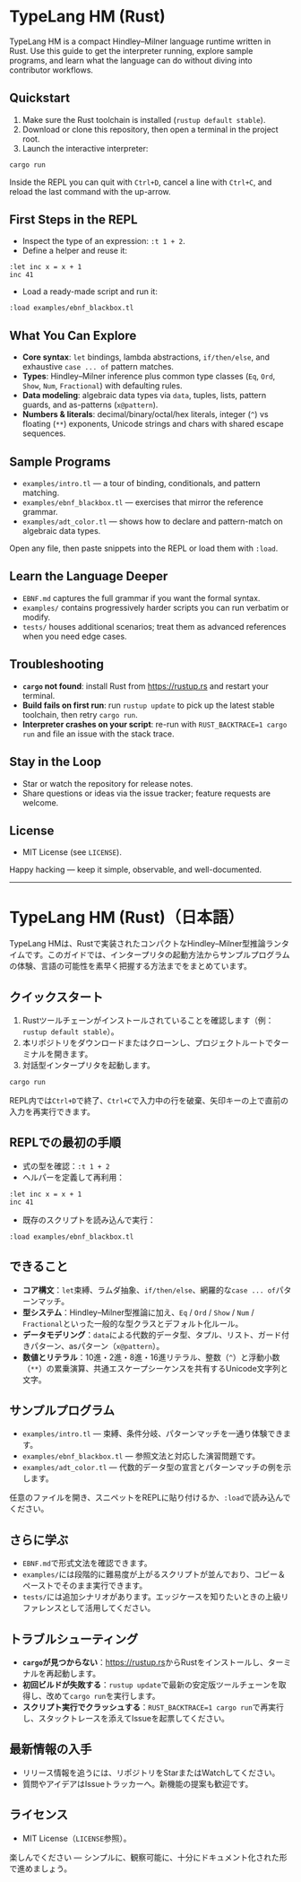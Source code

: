 <!-- Path: README.md -->
<!-- What: User-facing guide to explore the TypeLang HM Rust interpreter -->
<!-- Why : Help newcomers install, launch, and learn the language quickly -->
<!-- RELEVANT FILES: EBNF.md, examples/, .codex/AGENTS.md -->

# TypeLang HM (Rust)

TypeLang HM is a compact Hindley–Milner language runtime written in Rust. Use this guide to get the interpreter running, explore sample programs, and learn what the language can do without diving into contributor workflows.

## Quickstart
1. Make sure the Rust toolchain is installed (`rustup default stable`).
2. Download or clone this repository, then open a terminal in the project root.
3. Launch the interactive interpreter:

```bash
cargo run
```

Inside the REPL you can quit with `Ctrl+D`, cancel a line with `Ctrl+C`, and reload the last command with the up-arrow.

## First Steps in the REPL
- Inspect the type of an expression: `:t 1 + 2`.
- Define a helper and reuse it:

```text
:let inc x = x + 1
inc 41
```

- Load a ready-made script and run it:

```text
:load examples/ebnf_blackbox.tl
```

## What You Can Explore
- **Core syntax**: `let` bindings, lambda abstractions, `if/then/else`, and exhaustive `case ... of` pattern matches.
- **Types**: Hindley–Milner inference plus common type classes (`Eq`, `Ord`, `Show`, `Num`, `Fractional`) with defaulting rules.
- **Data modeling**: algebraic data types via `data`, tuples, lists, pattern guards, and as-patterns (`x@pattern`).
- **Numbers & literals**: decimal/binary/octal/hex literals, integer (`^`) vs floating (`**`) exponents, Unicode strings and chars with shared escape sequences.

## Sample Programs
- `examples/intro.tl` — a tour of binding, conditionals, and pattern matching.
- `examples/ebnf_blackbox.tl` — exercises that mirror the reference grammar.
- `examples/adt_color.tl` — shows how to declare and pattern-match on algebraic data types.

Open any file, then paste snippets into the REPL or load them with `:load`.

## Learn the Language Deeper
- `EBNF.md` captures the full grammar if you want the formal syntax.
- `examples/` contains progressively harder scripts you can run verbatim or modify.
- `tests/` houses additional scenarios; treat them as advanced references when you need edge cases.

## Troubleshooting
- **`cargo` not found**: install Rust from <https://rustup.rs> and restart your terminal.
- **Build fails on first run**: run `rustup update` to pick up the latest stable toolchain, then retry `cargo run`.
- **Interpreter crashes on your script**: re-run with `RUST_BACKTRACE=1 cargo run` and file an issue with the stack trace.

## Stay in the Loop
- Star or watch the repository for release notes.
- Share questions or ideas via the issue tracker; feature requests are welcome.

## License
- MIT License (see `LICENSE`).

Happy hacking — keep it simple, observable, and well-documented.

---

# TypeLang HM (Rust)（日本語）

TypeLang HMは、Rustで実装されたコンパクトなHindley–Milner型推論ランタイムです。このガイドでは、インタープリタの起動方法からサンプルプログラムの体験、言語の可能性を素早く把握する方法までをまとめています。

## クイックスタート
1. Rustツールチェーンがインストールされていることを確認します（例：`rustup default stable`）。
2. 本リポジトリをダウンロードまたはクローンし、プロジェクトルートでターミナルを開きます。
3. 対話型インタープリタを起動します。

```bash
cargo run
```

REPL内では`Ctrl+D`で終了、`Ctrl+C`で入力中の行を破棄、矢印キーの上で直前の入力を再実行できます。

## REPLでの最初の手順
- 式の型を確認：`:t 1 + 2`
- ヘルパーを定義して再利用：

```text
:let inc x = x + 1
inc 41
```

- 既存のスクリプトを読み込んで実行：

```text
:load examples/ebnf_blackbox.tl
```

## できること
- **コア構文**：`let`束縛、ラムダ抽象、`if/then/else`、網羅的な`case ... of`パターンマッチ。
- **型システム**：Hindley–Milner型推論に加え、`Eq` / `Ord` / `Show` / `Num` / `Fractional`といった一般的な型クラスとデフォルト化ルール。
- **データモデリング**：`data`による代数的データ型、タプル、リスト、ガード付きパターン、asパターン（`x@pattern`）。
- **数値とリテラル**：10進・2進・8進・16進リテラル、整数（`^`）と浮動小数（`**`）の累乗演算、共通エスケープシーケンスを共有するUnicode文字列と文字。

## サンプルプログラム
- `examples/intro.tl` — 束縛、条件分岐、パターンマッチを一通り体験できます。
- `examples/ebnf_blackbox.tl` — 参照文法と対応した演習問題です。
- `examples/adt_color.tl` — 代数的データ型の宣言とパターンマッチの例を示します。

任意のファイルを開き、スニペットをREPLに貼り付けるか、`:load`で読み込んでください。

## さらに学ぶ
- `EBNF.md`で形式文法を確認できます。
- `examples/`には段階的に難易度が上がるスクリプトが並んでおり、コピー＆ペーストでそのまま実行できます。
- `tests/`には追加シナリオがあります。エッジケースを知りたいときの上級リファレンスとして活用してください。

## トラブルシューティング
- **`cargo`が見つからない**：<https://rustup.rs>からRustをインストールし、ターミナルを再起動します。
- **初回ビルドが失敗する**：`rustup update`で最新の安定版ツールチェーンを取得し、改めて`cargo run`を実行します。
- **スクリプト実行でクラッシュする**：`RUST_BACKTRACE=1 cargo run`で再実行し、スタックトレースを添えてIssueを起票してください。

## 最新情報の入手
- リリース情報を追うには、リポジトリをStarまたはWatchしてください。
- 質問やアイデアはIssueトラッカーへ。新機能の提案も歓迎です。

## ライセンス
- MIT License（`LICENSE`参照）。

楽しんでください — シンプルに、観察可能に、十分にドキュメント化された形で進めましょう。
